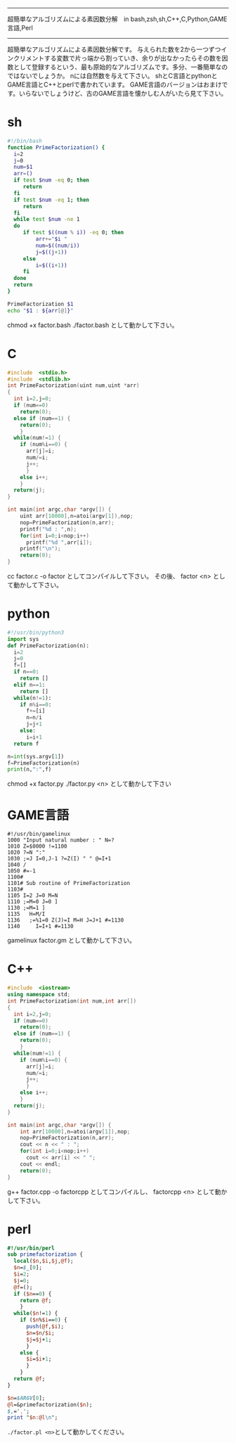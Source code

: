 


**************************************************


超簡単なアルゴリズムによる素因数分解　in bash,zsh,sh,C++,C,Python,GAME言語,Perl


**************************************************


超簡単なアルゴリズムによる素因数分解です。
与えられた数を2から一つずつインクリメントする変数で片っ端から割っていき、余りが出なかったらその数を因数として登録するという、最も原始的なアルゴリズムです。多分、一番簡単なのではないでしょうか。
nには自然数を与えて下さい。
shとC言語とpythonとGAME言語とC++とperlで書かれています。
GAME言語のバージョンはおまけです。いらないでしょうけど、古のGAME言語を懐かしむ人がいたら見て下さい。

# sh

```factor.sh
#!/bin/bash
function PrimeFactorization() {
  i=2
  j=0
  num=$1
  arr=()
  if test $num -eq 0; then
     return
  fi
  if test $num -eq 1; then
     return
  fi
  while test $num -ne 1
  do
     if test $((num % i)) -eq 0; then
         arr+="$i "
         num=$((num/i))
         j=$((j+1))
     else
         i=$((i+1))
     fi
  done
  return
}

PrimeFactorization $1
echo "$1 : ${arr[@]}"
```

chmod +x factor.bash
./factor.bash <n>
として動かして下さい。

# C

```factor.c
#include  <stdio.h>
#include  <stdlib.h>
int PrimeFactorization(uint num,uint *arr)
{
  int i=2,j=0;
  if (num==0)
    return(0);
  else if (num==1) {
    return(0);
    }
  while(num!=1) {
    if (num%i==0) {
      arr[j]=i;
      num/=i;
      j++;
      }
    else i++;
    }
  return(j);
}

int main(int argc,char *argv[]) {
    uint arr[10000],n=atoi(argv[1]),nop;
    nop=PrimeFactorization(n,arr);
    printf("%d : ",n);
    for(int i=0;i<nop;i++)
      printf("%d ",arr[i]);
    printf("\n");
    return(0);
}
```

cc factor.c -o factor としてコンパイルして下さい。
その後、
factor \<n\>
として動かして下さい。


# python

```factor.py
#!/usr/bin/python3
import sys
def PrimeFactorization(n):
  i=2
  j=0
  f=[]
  if n==0:
    return []
  elif n==1:
    return []
  while(n!=1):
    if n%i==0:
      f+=[i]
      n=n/i
      j=j+1
    else:
      i=i+1
  return f

n=int(sys.argv[1])
f=PrimeFactorization(n)
print(n,":",f)
```

chmod +x factor.py
./factor.py \<n\>
として動かして下さい

# GAME言語

```factor.gm
#!/usr/bin/gamelinux
1000 "Input natural number : " N=?
1010 Z=$0000 !=1100
1020 ?=N ":"
1030 ;=J I=0,J-1 ?=Z(I) " " @=I+1
1040 /
1050 #=-1
1100#
1101# Sub routine of PrimeFactorization
1103#
1105 I=2 J=0 M=N
1110 ;=M=0 J=0 ]
1130 ;=M=1 ]
1135   H=M/I
1136   ;=%1=0 Z(J)=I M=H J=J+1 #=1130
1140     I=I+1 #=1130
```

gamelinux factor.gm
として動かして下さい。

# C++


```factor.cpp
#include  <iostream>
using namespace std;
int PrimeFactorization(int num,int arr[])
{
  int i=2,j=0;
  if (num==0)
    return(0);
  else if (num==1) {
    return(0);
    }
  while(num!=1) {
    if (num%i==0) {
      arr[j]=i;
      num/=i;
      j++;
      }
    else i++;
    }
  return(j);
}

int main(int argc,char *argv[]) {
    int arr[10000],n=atoi(argv[1]),nop;
    nop=PrimeFactorization(n,arr);
    cout << n << " : ";
    for(int i=0;i<nop;i++)
      cout << arr[i] << " ";
    cout << endl;
    return(0);
}
```

g++ factor.cpp -o factorcpp
としてコンパイルし、
factorcpp \<n\>
として動かして下さい。

# perl

```factor.pl
#!/usr/bin/perl
sub primefactorization {
  local($n,$i,$j,@f);
  $n=$_[0];
  $i=2;
  $j=0;
  @f=();
  if ($n==0) {
    return @f;
    }
  while($n!=1) {
    if ($n%$i==0) {
      push(@f,$i);
      $n=$n/$i;
      $j=$j+1;
      }
    else {
      $i=$i+1;
      }
    }
  return @f;
}

$n=$ARGV[0];
@l=&primefactorization($n);
$,=',';
print "$n:@l\n";
```
`./factor.pl <n>`として動かしてください。
